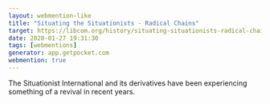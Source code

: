 ```yaml
---
layout: webmention-like
title: "Situating the Situationists - Radical Chains"
target: https://libcom.org/history/situating-situationists-radical-chains
date: 2020-01-27 19:31:30
tags: [webmentions]
generator: app.getpocket.com
webmention: true
---
```



The Situationist International and its derivatives have been experiencing something of a revival in recent years.




